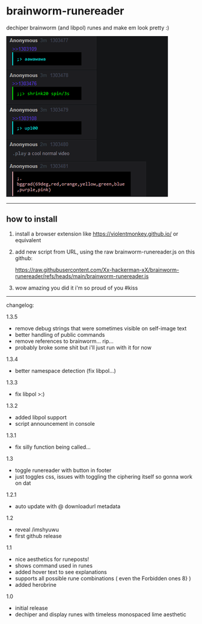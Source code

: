 # brainworm-runereader
dechiper brainworm (and libpol) runes and make em look pretty :)

![a gif demonstrating the unthinkable power of this extension](https://raw.githubusercontent.com/Xx-hackerman-xX/brainworm-runereader/refs/heads/main/demo.gif)

---

## how to install

1. install a browser extension like https://violentmonkey.github.io/ or equivalent
2. add new script from URL, using the raw brainworm-runereader.js on this github:
   
   https://raw.githubusercontent.com/Xx-hackerman-xX/brainworm-runereader/refs/heads/main/brainworm-runereader.js
4. wow amazing you did it i'm so proud of you #kiss
---

changelog:

1.3.5
- remove debug strings that were sometimes visible on self-image text
- better handling of public commands
- remove references to brainworm... rip...
- probably broke some shit but i'll just run with it for now

1.3.4
- better namespace detection (fix libpol...)

1.3.3
- fix libpol >:)

1.3.2
- added libpol support
- script announcement in console

1.3.1
- fix silly function being called...

1.3
- toggle runereader with button in footer
 - just toggles css, issues with toggling the ciphering itself so gonna work on dat

1.2.1
- auto update with @ downloadurl metadata

1.2
- reveal /imshyuwu
- first github release

1.1
- nice aesthetics for runeposts!
- shows command used in runes
- added hover text to see explanations
- supports all possible rune combinations ( even the Forbidden ones 8} )
- added herobrine

1.0
- initial release
- dechiper and display runes with timeless monospaced lime aesthetic
